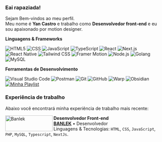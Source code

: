 ### Eai rapaziada!

<p align="left"> 
  Sejam Bem-vindos ao meu perfil.<br>
  Meu nome é <strong>Yan Castro</strong> e trabalho como <strong>Desenvolvedor front-end</strong> e eu sou apaixonado por motion designer.
</p>

**Linguagens & Frameworks**

<p align="left">
  <img src="https://img.shields.io/badge/-HTML5-333333?style=for-the-badge&logo=HTML5" alt="HTML5" />
  <img src="https://img.shields.io/badge/-CSS-333333?style=for-the-badge&logo=CSS3&logoColor=1572B6" alt="CSS" />
  <img src="https://img.shields.io/badge/-JavaScript-333333?style=for-the-badge&logo=javascript" alt="JavaScript" />
  <img src="https://img.shields.io/badge/-TypeScript-333333?style=for-the-badge&logo=typescript" alt="TypeScript" />
  <img src="https://img.shields.io/badge/-React-333333?style=for-the-badge&logo=react" alt="React" />
  <img src="https://img.shields.io/badge/-Next.js-333333?style=for-the-badge&logo=next.js" alt="Next.js" />
  <img src="https://img.shields.io/badge/-React%20Native-333333?style=for-the-badge&logo=react" alt="React Native" />
  <img src="https://img.shields.io/badge/-Tailwind%20CSS-333333?style=for-the-badge&logo=tailwindcss" alt="Tailwind CSS" />
  <img src="https://img.shields.io/badge/-Framer%20Motion-333333?style=for-the-badge&logo=framer" alt="Framer Motion" />
  <img src="https://img.shields.io/badge/-Node.js-333333?style=for-the-badge&logo=node.js" alt="Node.js" />
  <img src="https://img.shields.io/badge/-Golang-333333?style=for-the-badge&logo=go" alt="Golang" />
  <img src="https://img.shields.io/badge/-MySQL-333333?style=for-the-badge&logo=mysql" alt="MySQL" />
</p>

**Ferramentas de Desenvolvimento**

![Visual Studio Code](https://img.shields.io/badge/-Visual%20Studio%20Code-333333?style=for-the-badge&logo=visual-studio-code&logoColor=007ACC)
![Postman](https://img.shields.io/badge/-Postman-333333?style=for-the-badge&logo=postman)
![Git](https://img.shields.io/badge/-Git-333333?style=for-the-badge&logo=git)
![GitHub](https://img.shields.io/badge/-GitHub-333333?style=for-the-badge&logo=github)
![Warp](https://img.shields.io/badge/-Warp-333333?style=for-the-badge&logo=warp)
![Obsidian](https://img.shields.io/badge/-Obsidian-333333?style=for-the-badge&logo=obsidian)
[![Minha Playlist](https://img.shields.io/badge/Minha%20Playlist-1DB954?style=for-the-badge&logo=spotify&logoColor=white)](https://open.spotify.com/playlist/29h7rRogD5LeE6Mwjr4vwe?si=74b5f1deeb654459)

### Experiência de trabalho 
Abaixo você encontrará minha experiência de trabalho mais recente:

[<img align="left" width="150px" height="50px" alt="Banlek" src="https://homologacao.banlek.com/img/site/logo-site.svg"/>](https://banlek.com)

**Desenvolvedor Front-end** \
[**BANLEK**](https://banlek.com/) • Desenvolvedor \
Linguagens & Tecnologias: `HTML`, `CSS`, `JavaScript`, `PHP`, `MySQL`, `Typescript`, `NextJs`.
<br/>
